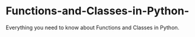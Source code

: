 # Functions-and-Classes-in-Python-
Everything you need to know about Functions and Classes in Python.
